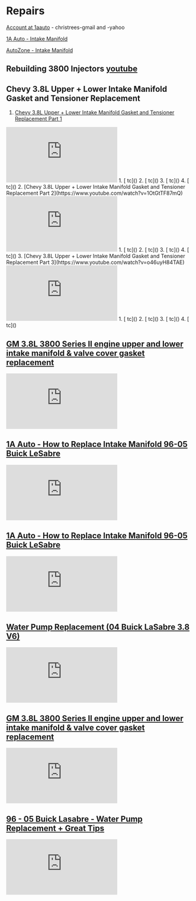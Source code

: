 # Repairs

[Account at 1aauto](https://www.1aauto.com/account) - christrees-gmail and -yahoo

[1A Auto - Intake Manifold](https://www.1aauto.com/search?q=intake+manifold+gasket+set&year=2002&model=141&searchQuery=intake+manifold+gasket+set)

[AutoZone - Intake Manifold](https://www.autozone.com/external-engine/intake-manifold/dorman-intake-manifold-615-180/465215_0_0)

## Rebuilding 3800 Injectors [youtube](https://www.youtube.com/watch?v=kuB12b2flx0)

## Chevy 3.8L Upper + Lower Intake Manifold Gasket and Tensioner Replacement
1. [Chevy 3.8L Upper + Lower Intake Manifold Gasket and Tensioner Replacement Part 1](https://www.youtube.com/watch?v=gTLvnYVmrNQ)
<iframe src="https://www.youtube.com/embed/gTLvnYVmrNQ" frameborder="0" allow="accelerometer; autoplay; clipboard-write; encrypted-media; gyroscope; picture-in-picture" allowfullscreen></iframe>
    1. [ tc]()
    2. [ tc]()
    3. [ tc]()
    4. [ tc]()
2. [Chevy 3.8L Upper + Lower Intake Manifold Gasket and Tensioner Replacement Part 2](https://www.youtube.com/watch?v=1OtGtTF87mQ)
<iframe src="https://www.youtube.com/embed/1OtGtTF87mQ" frameborder="0" allow="accelerometer; autoplay; clipboard-write; encrypted-media; gyroscope; picture-in-picture" allowfullscreen></iframe>
    1. [ tc]()
    2. [ tc]()
    3. [ tc]()
    4. [ tc]()
3. [Chevy 3.8L Upper + Lower Intake Manifold Gasket and Tensioner Replacement Part 3](https://www.youtube.com/watch?v=o46uyH84TAE)
<iframe src="https://www.youtube.com/embed/o46uyH84TAE" frameborder="0" allow="accelerometer; autoplay; clipboard-write; encrypted-media; gyroscope; picture-in-picture" allowfullscreen></iframe>
    1. [ tc]()
    2. [ tc]()
    3. [ tc]()
    4. [ tc]()

## [GM 3.8L 3800 Series II engine upper and lower intake manifold & valve cover gasket replacement](https://www.youtube.com/watch?v=nsh-3dBJjrk)
<iframe src="https://www.youtube.com/embed/nsh-3dBJjrk" frameborder="0" allow="accelerometer; autoplay; clipboard-write; encrypted-media; gyroscope; picture-in-picture" allowfullscreen></iframe>

## [1A Auto - How to Replace Intake Manifold 96-05 Buick LeSabre](https://www.youtube.com/watch?v=8uoqAcX5MWk)
<iframe src="https://www.youtube.com/embed/8uoqAcX5MWk" frameborder="0" allow="accelerometer; autoplay; clipboard-write; encrypted-media; gyroscope; picture-in-picture" allowfullscreen></iframe>

## [1A Auto - How to Replace Intake Manifold 96-05 Buick LeSabre](https://www.youtube.com/watch?v=8uoqAcX5MWk)
<iframe src="https://www.youtube.com/embed/8uoqAcX5MWk" frameborder="0" allow="accelerometer; autoplay; clipboard-write; encrypted-media; gyroscope; picture-in-picture" allowfullscreen></iframe>

## [Water Pump Replacement (04 Buick LaSabre 3.8 V6)](https://www.youtube.com/watch?v=pNJYL4rM4Ss)
<iframe src="https://www.youtube.com/embed/pNJYL4rM4Ss" frameborder="0" allow="accelerometer; autoplay; clipboard-write; encrypted-media; gyroscope; picture-in-picture" allowfullscreen></iframe>

## [GM 3.8L 3800 Series II engine upper and lower intake manifold & valve cover gasket replacement](https://www.youtube.com/watch?v=nsh-3dBJjrk)
<iframe src="https://www.youtube.com/embed/nsh-3dBJjrk" frameborder="0" allow="accelerometer; autoplay; clipboard-write; encrypted-media; gyroscope; picture-in-picture" allowfullscreen></iframe>

## [96 - 05 Buick Lasabre - Water Pump Replacement + Great Tips](https://www.youtube.com/watch?v=neeh7AE-xSY)
<iframe src="https://www.youtube.com/embed/neeh7AE-xSY" frameborder="0" allow="accelerometer; autoplay; clipboard-write; encrypted-media; gyroscope; picture-in-picture" allowfullscreen></iframe>
